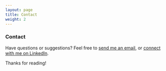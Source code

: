 ```yaml
---
layout: page
title: Contact
weight: 2
---
```


### Contact

Have questions or suggestions? Feel free to <a target="_blank" href="mailto:contact@michelangelo.dev">send me an email</a>, or <a href="https://linkedin.com/in/{{ site.linkedin_username }}" target="_blank">connect with me on LinkedIn</a>.

Thanks for reading!
